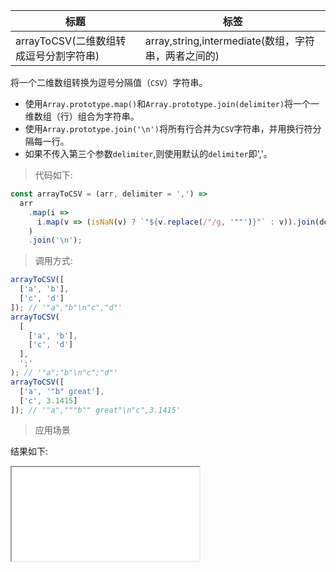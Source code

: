 | 标题                                   | 标签                                                |
| -------------------------------------- | --------------------------------------------------- |
| arrayToCSV(二维数组转成逗号分割字符串) | array,string,intermediate(数组，字符串，两者之间的) |

将一个二维数组转换为逗号分隔值（`CSV`）字符串。

- 使用`Array.prototype.map()`和`Array.prototype.join(delimiter)`将一个一维数组（行）组合为字符串。
- 使用`Array.prototype.join('\n')`将所有行合并为`CSV`字符串，并用换行符分隔每一行。
- 如果不传入第三个参数`delimiter`,则使用默认的`delimiter`即','。

> 代码如下:

```js
const arrayToCSV = (arr, delimiter = ',') =>
  arr
    .map(i =>
      i.map(v => (isNaN(v) ? `"${v.replace(/"/g, '""')}"` : v)).join(delimiter)
    )
    .join('\n');
```

> 调用方式:

```js
arrayToCSV([
  ['a', 'b'],
  ['c', 'd']
]); // '"a","b"\n"c","d"'
arrayToCSV(
  [
    ['a', 'b'],
    ['c', 'd']
  ],
  ';'
); // '"a";"b"\n"c";"d"'
arrayToCSV([
  ['a', '"b" great'],
  ['c', 3.1415]
]); // '"a","""b"" great"\n"c",3.1415'
```

> 应用场景

<div class="code-editor" data-url="codes/javascript/html/arrayToCSV.html" data-language="html"></div>

结果如下:

<iframe src="codes/javascript/html/arrayToCSV.html"></iframe>
